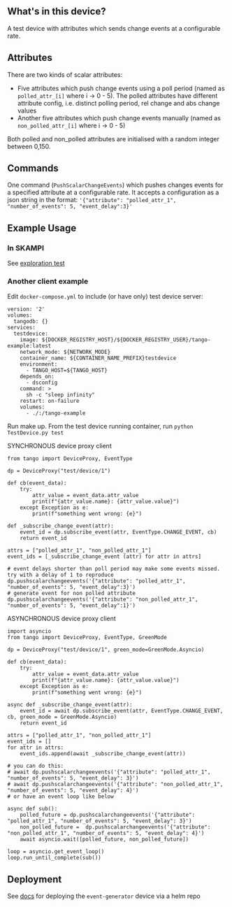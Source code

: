 ## What's in this device?

A test device with attributes which sends change events at a configurable rate.

## Attributes

There are two kinds of scalar attributes:
- Five attributes which push change events using a poll period (named as `polled_attr_[i]` where i -> 0 - 5). The polled attributes have different attribute config, i.e. distinct polling period, rel change and abs change values
- Another five attributes which push change events manually (named as `non_polled_attr_[i]` where i -> 0 - 5)

Both polled and non_polled attributes are initialised with a random integer between 0,150.

## Commands

One command (`PushScalarChangeEvents`) which pushes changes events for a specified attribute at a configurable rate. It accepts a configuration as a json string in the format: `'{"attribute": "polled_attr_1", "number_of_events": 5, "event_delay":3}'`

## Example Usage

### In SKAMPI 
See [exploration test](https://gitlab.com/ska-telescope/skampi/-/tree/master/post-deployment/exploration)

### Another client example

Edit `docker-compose.yml` to include (or have only) test device server:
```
version: '2'
volumes:
  tangodb: {}
services:
  testdevice:
    image: ${DOCKER_REGISTRY_HOST}/${DOCKER_REGISTRY_USER}/tango-example:latest
    network_mode: ${NETWORK_MODE}
    container_name: ${CONTAINER_NAME_PREFIX}testdevice
    environment:
      - TANGO_HOST=${TANGO_HOST}
    depends_on:
      - dsconfig
    command: >
      sh -c "sleep infinity"
    restart: on-failure
    volumes:
      - ./:/tango-example
```
Run make up. From the test device running container, run `python TestDevice.py test`

SYNCHRONOUS device proxy client
```
from tango import DeviceProxy, EventType

dp = DeviceProxy("test/device/1")

def cb(event_data): 
    try: 
        attr_value = event_data.attr_value 
        print(f"{attr_value.name}: {attr_value.value}") 
    except Exception as e: 
        print(f"something went wrong: {e}")

def _subscribe_change_event(attr):
    event_id = dp.subscribe_event(attr, EventType.CHANGE_EVENT, cb)
    return event_id

attrs = ["polled_attr_1", "non_polled_attr_1"]
event_ids = [_subscribe_change_event (attr) for attr in attrs]

# event delays shorter than poll period may make some events missed. try with a delay of 1 to reproduce
dp.pushscalarchangeevents('{"attribute": "polled_attr_1", "number_of_events": 5, "event_delay":3}')
# generate event for non polled attribute
dp.pushscalarchangeevents('{"attribute": "non_polled_attr_1", "number_of_events": 5, "event_delay":1}')
```

ASYNCHRONOUS device proxy client
```
import asyncio
from tango import DeviceProxy, EventType, GreenMode

dp = DeviceProxy("test/device/1", green_mode=GreenMode.Asyncio)

def cb(event_data): 
    try: 
        attr_value = event_data.attr_value 
        print(f"{attr_value.name}: {attr_value.value}") 
    except Exception as e: 
        print(f"something went wrong: {e}")

async def _subscribe_change_event(attr):
    event_id = await dp.subscribe_event(attr, EventType.CHANGE_EVENT, cb, green_mode = GreenMode.Asyncio)
    return event_id

attrs = ["polled_attr_1", "non_polled_attr_1"]
event_ids = []
for attr in attrs:
    event_ids.append(await _subscribe_change_event(attr))

# you can do this:
# await dp.pushscalarchangeevents('{"attribute": "polled_attr_1", "number_of_events": 5, "event_delay": 3}')
# await dp.pushscalarchangeevents('{"attribute": "non_polled_attr_1", "number_of_events": 5, "event_delay": 4}')
# or have an event loop like below

async def sub():
    polled_future = dp.pushscalarchangeevents('{"attribute": "polled_attr_1", "number_of_events": 5, "event_delay": 3}')
    non_polled_future =  dp.pushscalarchangeevents('{"attribute": "non_polled_attr_1", "number_of_events": 5, "event_delay": 4}')
    await asyncio.wait([polled_future, non_polled_future])

loop = asyncio.get_event_loop()
loop.run_until_complete(sub())
```

## Deployment

See [docs](https://gitlab.com/ska-telescope/tango-example/-/blob/master/docs/src/index.rst) for deploying the `event-generator` device via a helm repo
